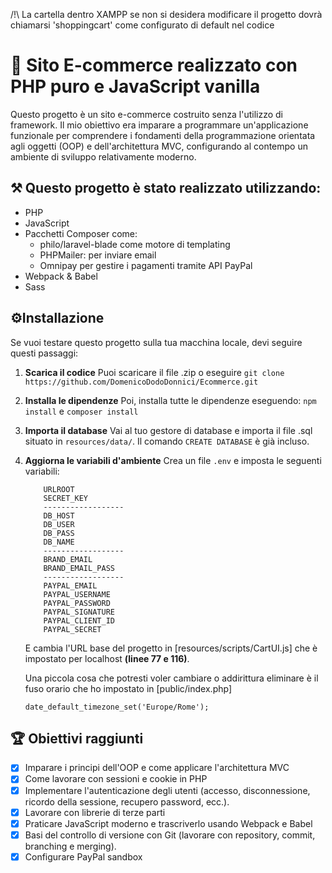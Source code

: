 /!\ La cartella dentro XAMPP se non si desidera modificare il progetto dovrà chiamarsi 'shoppingcart' come configurato di default nel codice

# 🛒 Sito E-commerce realizzato con PHP puro e JavaScript vanilla

Questo progetto è un sito e-commerce costruito senza l'utilizzo di framework. Il mio obiettivo era imparare a programmare un'applicazione funzionale per comprendere i fondamenti della programmazione orientata agli oggetti (OOP) e dell'architettura MVC, configurando al contempo un ambiente di sviluppo relativamente moderno.

## ⚒️ Questo progetto è stato realizzato utilizzando:

- PHP
- JavaScript
- Pacchetti Composer come:
  - philo/laravel-blade come motore di templating
  - PHPMailer: per inviare email
  - Omnipay per gestire i pagamenti tramite API PayPal
- Webpack & Babel
- Sass

## ⚙️Installazione

Se vuoi testare questo progetto sulla tua macchina locale, devi seguire questi passaggi:

1.  **Scarica il codice**
    Puoi scaricare il file .zip o eseguire `git clone https://github.com/DomenicoDodoDonnici/Ecommerce.git`

2.  **Installa le dipendenze**
    Poi, installa tutte le dipendenze eseguendo:
    `npm install` e `composer install`

3.  **Importa il database**
    Vai al tuo gestore di database e importa il file .sql situato in `resources/data/`. Il comando `CREATE DATABASE` è già incluso.

4.  **Aggiorna le variabili d'ambiente**
    Crea un file `.env` e imposta le seguenti variabili:

    ```
        URLROOT
        SECRET_KEY
        ------------------
        DB_HOST
        DB_USER
        DB_PASS
        DB_NAME
        ------------------
        BRAND_EMAIL
        BRAND_EMAIL_PASS
        ------------------
        PAYPAL_EMAIL
        PAYPAL_USERNAME
        PAYPAL_PASSWORD
        PAYPAL_SIGNATURE
        PAYPAL_CLIENT_ID
        PAYPAL_SECRET
    ```

    E cambia l'URL base del progetto in [resources/scripts/CartUI.js] che è impostato per localhost
    **(linee 77 e 116)**.

    Una piccola cosa che potresti voler cambiare o addirittura eliminare è il fuso orario che ho impostato in [public/index.php]

    `date_default_timezone_set('Europe/Rome');`

## 🏆 Obiettivi raggiunti

- [x] Imparare i principi dell'OOP e come applicare l'architettura MVC
- [x] Come lavorare con sessioni e cookie in PHP
- [x] Implementare l'autenticazione degli utenti (accesso, disconnessione, ricordo della sessione, recupero password, ecc.).
- [x] Lavorare con librerie di terze parti
- [x] Praticare JavaScript moderno e trascriverlo usando Webpack e Babel
- [x] Basi del controllo di versione con Git (lavorare con repository, commit, branching e merging).
- [x] Configurare PayPal sandbox
